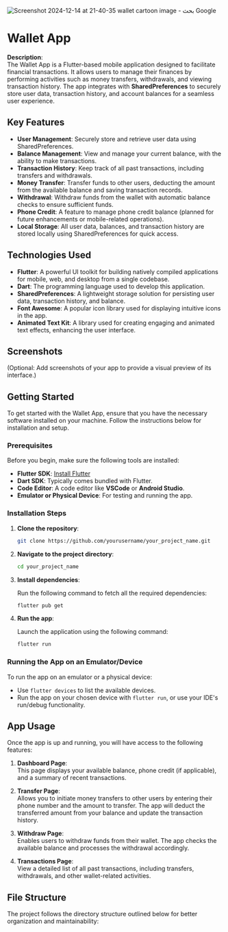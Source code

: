 ![Screenshot 2024-12-14 at 21-40-35 wallet cartoon image - بحث Google](https://github.com/user-attachments/assets/cd37a8ff-1c98-4b92-80af-02b85ffc507e)
# Wallet App

**Description**:  
The Wallet App is a Flutter-based mobile application designed to facilitate financial transactions. It allows users to manage their finances by performing activities such as money transfers, withdrawals, and viewing transaction history. The app integrates with **SharedPreferences** to securely store user data, transaction history, and account balances for a seamless user experience.

## Key Features

- **User Management**: Securely store and retrieve user data using SharedPreferences.
- **Balance Management**: View and manage your current balance, with the ability to make transactions.
- **Transaction History**: Keep track of all past transactions, including transfers and withdrawals.
- **Money Transfer**: Transfer funds to other users, deducting the amount from the available balance and saving transaction records.
- **Withdrawal**: Withdraw funds from the wallet with automatic balance checks to ensure sufficient funds.
- **Phone Credit**: A feature to manage phone credit balance (planned for future enhancements or mobile-related operations).
- **Local Storage**: All user data, balances, and transaction history are stored locally using SharedPreferences for quick access.

## Technologies Used

- **Flutter**: A powerful UI toolkit for building natively compiled applications for mobile, web, and desktop from a single codebase.
- **Dart**: The programming language used to develop this application.
- **SharedPreferences**: A lightweight storage solution for persisting user data, transaction history, and balance.
- **Font Awesome**: A popular icon library used for displaying intuitive icons in the app.
- **Animated Text Kit**: A library used for creating engaging and animated text effects, enhancing the user interface.

## Screenshots

(Optional: Add screenshots of your app to provide a visual preview of its interface.)

## Getting Started

To get started with the Wallet App, ensure that you have the necessary software installed on your machine. Follow the instructions below for installation and setup.

### Prerequisites

Before you begin, make sure the following tools are installed:

- **Flutter SDK**: [Install Flutter](https://flutter.dev/docs/get-started/install)
- **Dart SDK**: Typically comes bundled with Flutter.
- **Code Editor**: A code editor like **VSCode** or **Android Studio**.
- **Emulator or Physical Device**: For testing and running the app.

### Installation Steps

1. **Clone the repository**:

    ```bash
    git clone https://github.com/yourusername/your_project_name.git
    ```

2. **Navigate to the project directory**:

    ```bash
    cd your_project_name
    ```

3. **Install dependencies**:

    Run the following command to fetch all the required dependencies:

    ```bash
    flutter pub get
    ```

4. **Run the app**:

    Launch the application using the following command:

    ```bash
    flutter run
    ```

### Running the App on an Emulator/Device

To run the app on an emulator or a physical device:

- Use `flutter devices` to list the available devices.
- Run the app on your chosen device with `flutter run`, or use your IDE's run/debug functionality.

## App Usage

Once the app is up and running, you will have access to the following features:

1. **Dashboard Page**:  
   This page displays your available balance, phone credit (if applicable), and a summary of recent transactions.
   
2. **Transfer Page**:  
   Allows you to initiate money transfers to other users by entering their phone number and the amount to transfer. The app will deduct the transferred amount from your balance and update the transaction history.

3. **Withdraw Page**:  
   Enables users to withdraw funds from their wallet. The app checks the available balance and processes the withdrawal accordingly.

4. **Transactions Page**:  
   View a detailed list of all past transactions, including transfers, withdrawals, and other wallet-related activities.

## File Structure

The project follows the directory structure outlined below for better organization and maintainability:

